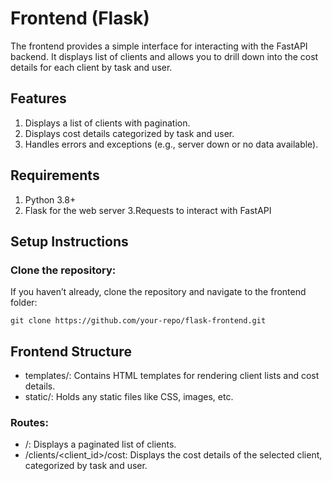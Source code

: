 # Frontend (Flask)
The frontend provides a simple interface for interacting with the FastAPI backend. It displays list of clients and allows you to drill down into the cost details for each client by task and user.

## Features
1. Displays a list of clients with pagination.
2. Displays cost details categorized by task and user.
3. Handles errors and exceptions (e.g., server down or no data available).
## Requirements
1. Python 3.8+
2. Flask for the web server
3.Requests to interact with FastAPI

## Setup Instructions
### Clone the repository:

If you haven’t already, clone the repository and navigate to the frontend folder:
```
git clone https://github.com/your-repo/flask-frontend.git
```
## Frontend Structure
- templates/: Contains HTML templates for rendering client lists and cost details.
- static/: Holds any static files like CSS, images, etc.
### Routes:
- /: Displays a paginated list of clients.
- /clients/<client_id>/cost: Displays the cost details of the selected client, categorized by task and user.
